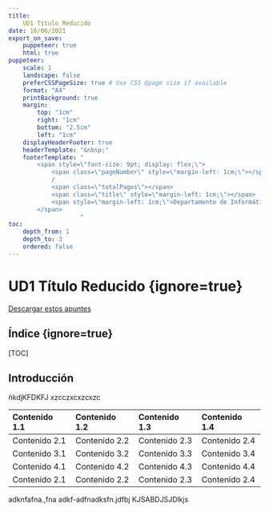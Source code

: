 ```yaml
---
title:
    UD1 Título Reducido
date: 16/06/2021
export_on_save:
    puppeteer: true
    html: true
puppeteer:
    scale: 1
    landscape: false
    preferCSSPageSize: true # Use CSS @page size if available
    format: "A4"
    printBackground: true
    margin:
        top: "1cm"
        right: "1cm"
        bottom: "2.5cm"
        left: "1cm"
    displayHeaderFooter: true
    headerTemplate: "&nbsp;"
    footerTemplate: "
        <span style=\"font-size: 9pt; display: flex;\">
            <span class=\"pageNumber\" style=\"margin-left: 1cm;\"></span>
            /
            <span class=\"totalPages\"></span>
            <span class=\"title\" style=\"margin-left: 1cm;\"></span>
            <span style=\"margin-left: 1cm;\">Departamento de Informática IES Doctor Balmis</span>
        </span>
                    "
toc:
    depth_from: 1
    depth_to: 3
    ordered: false
---
```


# UD1 Título Reducido {ignore=true}

[Descargar estos apuntes](./u1.pdf)

## Índice {ignore=true}

[TOC]

<div style="page-break-after:always;"></div>

## Introducción

ñkdjKFDKFJ
xzcczxcxzcxzc

<div class="landscape" style="page-break-after:always;">


| Contenido 1.1 | Contenido 1.2 | Contenido 1.3 | Contenido 1.4 |
| :------------ | :------------ | :------------ | :------------ |
| Contenido 2.1 | Contenido 2.2 | Contenido 2.3 | Contenido 2.4 |
| Contenido 3.1 | Contenido 3.2 | Contenido 3.3 | Contenido 3.4 |
| Contenido 4.1 | Contenido 4.2 | Contenido 4.3 | Contenido 4.4 |
| Contenido 2.1 | Contenido 2.2 | Contenido 2.3 | Contenido 2.4 |

</div>

adknfafna.,fna
adkf-adfnadksfn.jdfbj
KJSABDJSJDlkjs
